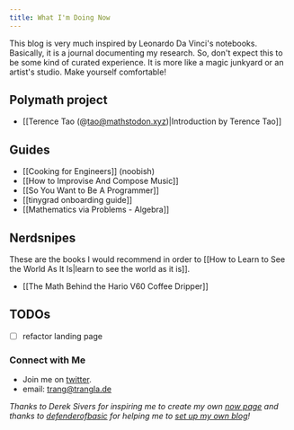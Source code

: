 ```yaml
---
title: What I'm Doing Now
---
```

This blog is very much inspired by Leonardo Da Vinci's notebooks. Basically, it is a journal documenting my research. So, don't expect this to be some kind of curated experience. It is more like a magic junkyard or an artist's studio. Make yourself comfortable!
## Polymath project

- [[Terence Tao (@tao@mathstodon.xyz)|Introduction by Terence Tao]]

## Guides

- [[Cooking for Engineers]] (noobish)
- [[How to Improvise And Compose Music]]
- [[So You Want to Be A Programmer]]
- [[tinygrad onboarding guide]]
- [[Mathematics via Problems - Algebra]]

## Nerdsnipes

These are the books I would recommend in order to [[How to Learn to See the World As It Is|learn to see the world as it is]].

- [[The Math Behind the Hario V60 Coffee Dripper]]

## TODOs

- [   ] refactor landing page

### Connect with Me
- Join me on [twitter](https://x.com/trangquest).
- email: trang@trangla.de


*Thanks to Derek Sivers for inspiring me to create my own [now page](https://nownownow.com/about) and thanks to [defenderofbasic](https://x.com/DefenderOfBasic) for helping me to [set up my own blog](https://github.com/DefenderOfBasic/obsidian-quartz-template)!*